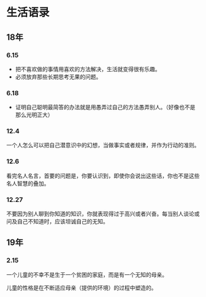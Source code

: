 # 生活语录

## 18年

### 6.15

- 把不喜欢做的事情用喜欢的方法解决，生活就变得很有乐趣。
- 必须放弃那些长期思考无果的问题。

### 6.18

* 证明自己聪明最简答的办法就是用愚弄过自己的方法愚弄别人。（好像也不是那么光明正大）



### 12.4

一个人怎么可以把自己潜意识中的幻想，当做事实或者规律，并作为行动的准则。



### 12.6

看完名人名言，首要的问题是，你要认识到，即使你会说出这些话，你也不是这些名人智慧的叠加。



### 12.27

不要因为别人聊到你知道的知识，你就表现得过于高兴或者兴奋。每当别人谈论或问及自己不知道时，应该坦诚自己的无知。



## 19年

### 2.15

一个儿童的不幸不是生于一个贫困的家庭，而是有一个无知的母亲。



儿童的性格是在不断适应母亲（提供的环境）的过程中塑造的。